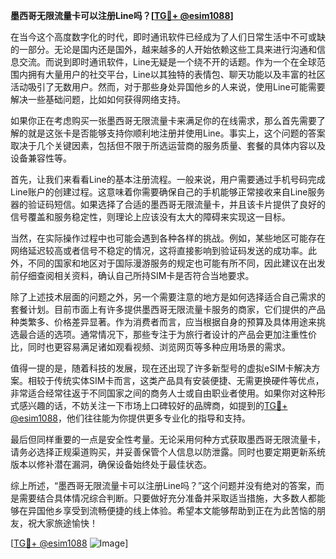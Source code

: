 **墨西哥无限流量卡可以注册Line吗？[[TG💪+ @esim1088](https://t.me/s/esim1088)]**

在当今这个高度数字化的时代，即时通讯软件已经成为了人们日常生活中不可或缺的一部分。无论是国内还是国外，越来越多的人开始依赖这些工具来进行沟通和信息交流。而说到即时通讯软件，Line无疑是一个绕不开的话题。作为一个在全球范围内拥有大量用户的社交平台，Line以其独特的表情包、聊天功能以及丰富的社区活动吸引了无数用户。然而，对于那些身处异国他乡的人来说，使用Line可能需要解决一些基础问题，比如如何获得网络支持。

如果你正在考虑购买一张墨西哥无限流量卡来满足你的在线需求，那么首先需要了解的就是这张卡是否能够支持你顺利地注册并使用Line。事实上，这个问题的答案取决于几个关键因素，包括但不限于所选运营商的服务质量、套餐的具体内容以及设备兼容性等。

首先，让我们来看看Line的基本注册流程。一般来说，用户需要通过手机号码完成Line账户的创建过程。这意味着你需要确保自己的手机能够正常接收来自Line服务器的验证码短信。如果选择了合适的墨西哥无限流量卡，并且该卡片提供了良好的信号覆盖和服务稳定性，则理论上应该没有太大的障碍来实现这一目标。

当然，在实际操作过程中也可能会遇到各种各样的挑战。例如，某些地区可能存在网络延迟较高或者信号不稳定的情况，这将直接影响到验证码发送的成功率。此外，不同的国家和地区对于国际漫游服务的规定也可能有所不同，因此建议在出发前仔细查阅相关资料，确认自己所持SIM卡是否符合当地要求。

除了上述技术层面的问题之外，另一个需要注意的地方是如何选择适合自己需求的套餐计划。目前市面上有许多提供墨西哥无限流量卡服务的商家，它们提供的产品种类繁多、价格差异显著。作为消费者而言，应当根据自身的预算及具体用途来挑选最合适的选项。通常情况下，那些专注于为旅行者设计的产品会更加注重性价比，同时也更容易满足诸如观看视频、浏览网页等多种应用场景的需求。

值得一提的是，随着科技的发展，现在还出现了许多新型号的虚拟eSIM卡解决方案。相较于传统实体SIM卡而言，这类产品具有安装便捷、无需更换硬件等优点，非常适合经常往返于不同国家之间的商务人士或自由职业者使用。如果你对这种形式感兴趣的话，不妨关注一下市场上口碑较好的品牌商，如提到的[TG💪+ @esim1088](https://t.me/s/esim1088)，他们往往能为你提供更多专业化的指导和支持。

最后但同样重要的一点是安全性考量。无论采用何种方式获取墨西哥无限流量卡，请务必选择正规渠道购买，并妥善保管个人信息以防泄露。同时也要定期更新系统版本以修补潜在漏洞，确保设备始终处于最佳状态。

综上所述，“墨西哥无限流量卡可以注册Line吗？”这个问题并没有绝对的答案，而是需要结合具体情况综合判断。只要做好充分准备并采取适当措施，大多数人都能够在异国他乡享受到流畅便捷的线上体验。希望本文能够帮助到正在为此苦恼的朋友，祝大家旅途愉快！

[[TG💪+ @esim1088](https://t.me/s/esim1088) ![Image](https://i.postimg.cc/4NQfJmqS/Snipaste-2025-05-13-00-14-12.png)]